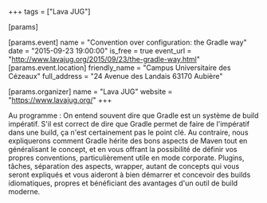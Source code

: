 +++
tags = ["Lava JUG"]

[params]

[params.event]
name = "Convention over configuration: the Gradle way"
date = "2015-09-23 19:00:00"
is_free = true
event_url = "http://www.lavajug.org/2015/09/23/the-gradle-way.html"
[params.event.location]
friendly_name = "Campus Universitaire des Cézeaux"
full_address = "24 Avenue des Landais 63170 Aubière"

[params.organizer]
name = "Lava JUG"
website = "https://www.lavajug.org/"
+++

Au programme &#58; On entend souvent dire que Gradle est un système de build impératif. S'il est correct de dire que Gradle permet de faire de l'impératif dans une build, ça n'est certainement pas le point clé. Au contraire, nous expliquerons comment Gradle hérite des bons aspects de Maven tout en généralisant le concept, et en vous offrant la possibilité de définir vos propres conventions, particulièrement utile en mode corporate. Plugins, tâches, séparation des aspects, wrapper, autant de concepts qui vous seront expliqués et vous aideront à bien démarrer et concevoir des builds idiomatiques, propres et bénéficiant des avantages d'un outil de build moderne.